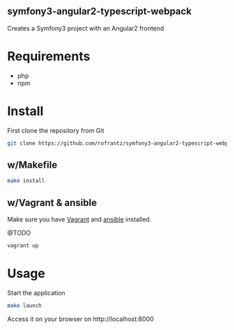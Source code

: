 symfony3-angular2-typescript-webpack
------------------------------------

Creates a Symfony3 project with an Angular2 frontend

# Requirements
- php
- npm

# Install
First clone the repository from Git

```bash
git clone https://github.com/rofrantz/symfony3-angular2-typescript-webpack
```

## w/Makefile
```bash
make install
```

## w/Vagrant & ansible

Make sure you have [Vagrant](https://www.vagrantup.com/docs/installation/) and [ansible](http://docs.ansible.com/ansible/intro_installation.html) installed.

@TODO

```bash
vagrant up
```

# Usage

Start the application

```bash
make launch
```

Access it on your browser on http://localhost:8000